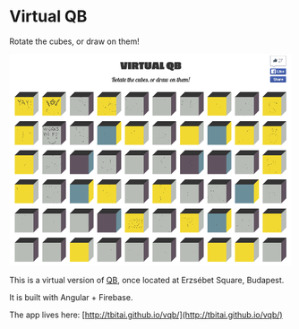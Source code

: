 Virtual QB
==========

Rotate the cubes, or draw on them!

![Virtual QB](https://raw.githubusercontent.com/tbitai/vqb/master/vqb.png)

This is a virtual version of [QB](http://szinesvaros.hu/index.php/en/projects/item/11-bp-v-erzsebet-ter), once located at Erzsébet 
Square, Budapest.

It is built with Angular + Firebase.

The app lives here: [http://tbitai.github.io/vqb/](http://tbitai.github.io/vqb/)

